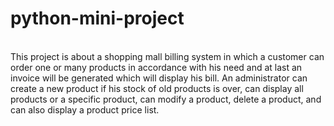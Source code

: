 ﻿# python-mini-project
<br>
This project is about a shopping mall billing system in which a customer can order one or many products in accordance with his need and at last an invoice will be generated which will display his bill.
An administrator can create a new product if his stock of old products is over, can display all products or a specific product, can modify a product, delete a product, and can also display a product price list.
